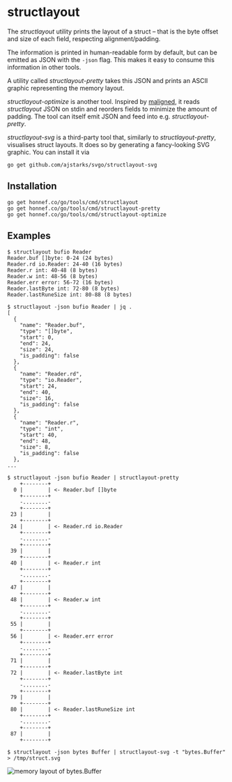 # structlayout

The _structlayout_ utility prints the layout of a struct – that is the
byte offset and size of each field, respecting alignment/padding.

The information is printed in human-readable form by default, but can
be emitted as JSON with the `-json` flag. This makes it easy to
consume this information in other tools.

A utility called _structlayout-pretty_ takes this JSON and prints an
ASCII graphic representing the memory layout.

_structlayout-optimize_ is another tool. Inspired by
[maligned](https://github.com/mdempsky/maligned), it reads
_structlayout_ JSON on stdin and reorders fields to minimize the
amount of padding. The tool can itself emit JSON and feed into e.g.
_structlayout-pretty_.

_structlayout-svg_ is a third-party tool that, similarly to
_structlayout-pretty_, visualises struct layouts. It does so by
generating a fancy-looking SVG graphic. You can install it via

```
go get github.com/ajstarks/svgo/structlayout-svg
```

## Installation

```
go get honnef.co/go/tools/cmd/structlayout
go get honnef.co/go/tools/cmd/structlayout-pretty
go get honnef.co/go/tools/cmd/structlayout-optimize
```

## Examples

```
$ structlayout bufio Reader
Reader.buf []byte: 0-24 (24 bytes)
Reader.rd io.Reader: 24-40 (16 bytes)
Reader.r int: 40-48 (8 bytes)
Reader.w int: 48-56 (8 bytes)
Reader.err error: 56-72 (16 bytes)
Reader.lastByte int: 72-80 (8 bytes)
Reader.lastRuneSize int: 80-88 (8 bytes)
```

```
$ structlayout -json bufio Reader | jq .
[
  {
    "name": "Reader.buf",
    "type": "[]byte",
    "start": 0,
    "end": 24,
    "size": 24,
    "is_padding": false
  },
  {
    "name": "Reader.rd",
    "type": "io.Reader",
    "start": 24,
    "end": 40,
    "size": 16,
    "is_padding": false
  },
  {
    "name": "Reader.r",
    "type": "int",
    "start": 40,
    "end": 48,
    "size": 8,
    "is_padding": false
  },
...
```

```
$ structlayout -json bufio Reader | structlayout-pretty 
    +--------+
  0 |        | <- Reader.buf []byte
    +--------+
    -........-
    +--------+
 23 |        |
    +--------+
 24 |        | <- Reader.rd io.Reader
    +--------+
    -........-
    +--------+
 39 |        |
    +--------+
 40 |        | <- Reader.r int
    +--------+
    -........-
    +--------+
 47 |        |
    +--------+
 48 |        | <- Reader.w int
    +--------+
    -........-
    +--------+
 55 |        |
    +--------+
 56 |        | <- Reader.err error
    +--------+
    -........-
    +--------+
 71 |        |
    +--------+
 72 |        | <- Reader.lastByte int
    +--------+
    -........-
    +--------+
 79 |        |
    +--------+
 80 |        | <- Reader.lastRuneSize int
    +--------+
    -........-
    +--------+
 87 |        |
    +--------+
```

```
$ structlayout -json bytes Buffer | structlayout-svg -t "bytes.Buffer" > /tmp/struct.svg
```

![memory layout of bytes.Buffer](http://stuff.fork-bomb.org/struct.png)
